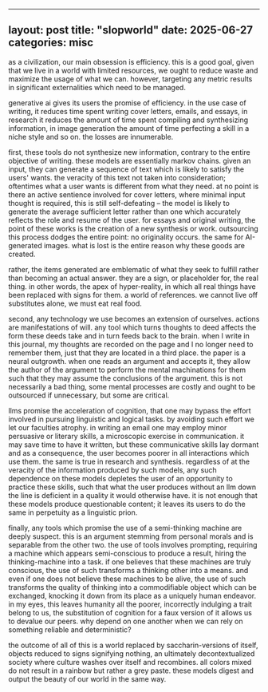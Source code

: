 
---
layout: post
title: "slopworld"
date: 2025-06-27
categories: misc
---

as a civilization, our main obsession is efficiency. this is a good goal, given that we live in a world with limited resources, we ought to reduce waste and maximize the usage of what we can. however, targeting any metric results in significant externalities which need to be managed.

generative ai gives its users the promise of efficiency. in the use case of writing, it reduces time spent writing cover letters, emails, and essays, in research it reduces the amount of time spent compiling and synthesizing information, in image generation the amount of time perfecting a skill in a niche style and so on. the losses are innumerable.

first, these tools do not synthesize new information, contrary to the entire objective of writing. these models are essentially markov chains. given an input, they can generate a sequence of text which is likely to satisfy the users' wants. the veracity of this text not taken into consideration; oftentimes what a user wants is different from what they need. at no point is there an active sentience involved for cover letters, where minimal input thought is required, this is still self-defeating – the model is likely to generate the average sufficient letter rather than one which accurately reflects the role and resume of the user. for essays and original writing, the point of these works is the creation of a new synthesis or work. outsourcing this process dodges the entire point: no originality occurs. the same for AI-generated images. what is lost is the entire reason why these goods are created.

rather, the items generated are emblematic of what they seek to fulfill rather than becoming an actual answer. they are a sign, or placeholder for, the real thing. in other words, the apex of hyper-reality, in which all real things have been replaced with signs for them. a world of references. we cannot live off substitutes alone, we must eat real food.

second, any technology we use becomes an extension of ourselves. actions are manifestations of will. any tool which turns thoughts to deed affects the form these deeds take and in turn feeds back to the brain. when I write in this journal, my thoughts are recorded on the page and I no longer need to remember them, just that they are located in a third place. the paper is a neural outgrowth. when one reads an argument and accepts it, they allow the author of the argument to perform the mental machinations for them such that they may assume the conclusions of the argument. this is not necessarily a bad thing, some mental processes are costly and ought to be outsourced if unnecessary, but some are critical.

llms promise the acceleration of cognition, that one may bypass the effort involved in pursuing linguistic and logical tasks. by avoiding such effort we let our faculties atrophy. in writing an email one may employ minor persuasive or literary skills, a microscopic exercise in communication. it may save time to have it written, but these communicative skills lay dormant and as a consequence, the user becomes poorer in all interactions which use them. the same is true in research and synthesis. regardless of at the veracity of the information produced by such models, any such dependence on these models depletes the user of an opportunity to practice these skills, such that what the user produces without an llm down the line is deficient in a quality it would otherwise have. it is not enough that these models produce questionable content; it leaves its users to do the same in perpetuity as a linguistic prion.

finally, any tools which promise the use of a semi-thinking machine are deeply suspect. this is an argument stemming from personal morals and is separable from the other two. the use of tools involves prompting, requiring a machine which appears semi-conscious to produce a result, hiring the thinking-machine into a task. if one believes that these machines are truly conscious, the use of such transforms a thinking other into a means. and even if one does not believe these machines to be alive, the use of such transforms the quality of thinking into a commodifiable object which can be exchanged, knocking it down from its place as a uniquely human endeavor. in my eyes, this leaves humanity all the poorer, incorrectly indulging a trait belong to us, the substitution of cognition for a faux version of it allows us to devalue our peers. why depend on one another when we can rely on something reliable and deterministic?

the outcome of all of this is a world replaced by saccharin-versions of itself, objects reduced to signs signifying nothing, an ultimately decontextualized society where culture washes over itself and recombines. all colors mixed do not result in a rainbow but rather a grey paste. these models digest and output the beauty of our world in the same way.
